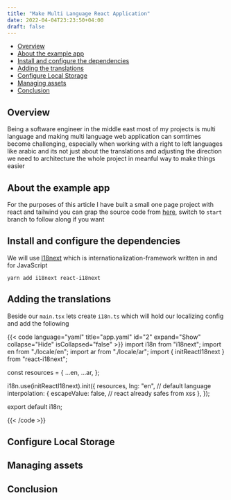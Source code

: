 ```yaml
---
title: "Make Multi Language React Application"
date: 2022-04-04T23:23:50+04:00
draft: false
---
```


- [Overview](#overview)
- [About the example app](#about-the-example-app)
- [Install and configure the dependencies](#install-and-configure-the-dependencies)
- [Adding the translations](#adding-the-translations)
- [Configure Local Storage](#configure-local-storage)
- [Managing assets](#managing-assets)
- [Conclusion](#conclusion)

## Overview

Being a software engineer in the middle east most of my projects is multi language and making multi language web application can somtimes become challenging, especially when working with a right to left languages like arabic and its not just about the translations and adjusting the direction we need to architecture the whole project in meanful way to make things easier

## About the example app

For the purposes of this article I have built a small one page project with react and tailwind you can grap the source code from [here](https://github.com/wael-fadlallah/blog-example-multilingual.git), switch to `start` branch to follow along if you want

## Install and configure the dependencies

We will use [I18next](https://react.i18next.com/getting-started) which is internationalization-framework written in and for JavaScript

```shell
yarn add i18next react-i18next
```

## Adding the translations

Beside our `main.tsx` lets create `i18n.ts` which will hold our localizing config and add the following

{{< code language="yaml" title="app.yaml" id="2" expand="Show" collapse="Hide" isCollapsed="false" >}}
import i18n from "i18next";
import en from "./locale/en";
import ar from "./locale/ar";
import { initReactI18next } from "react-i18next";

const resources = {
...en,
...ar,
};

i18n.use(initReactI18next).init({
resources,
lng: "en", // default language
interpolation: {
escapeValue: false, // react already safes from xss
},
});

export default i18n;

{{< /code >}}

## Configure Local Storage

## Managing assets

## Conclusion

